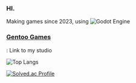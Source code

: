 ### HI.

Making games since 2023, using ![Godot Engine](https://img.shields.io/badge/GODOT-%23FFFFFF.svg?style=for-the-badge&logo=godot-engine)


### [Gentoo Games](https://store.steampowered.com/search/?developer=Gentoo%20Games)

: Link to my studio

![Top Langs](https://github-readme-stats.vercel.app/api/top-langs/?username=pingu0427&layout=compact)

[![Solved.ac Profile](http://mazassumnida.wtf/api/generate_badge?boj=sunha2300)](https://solved.ac/sunha2300)

